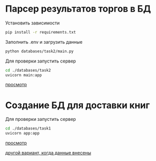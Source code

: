 # Парсер результатов торгов в БД

Установить зависимости
```bash
pip install -r requirements.txt
```

Заполнить .env и загрузить данные
```bash
python databases/task2/main.py

```

Для проверки запустить сервер
```bash
cd ./databases/task2
uvicorn main:app 
```
[просмотр](http://127.0.0.1:8000/docs#/)


# Создание БД для доставки книг

Для проверки запустить сервер
```bash
cd ./databases/task1
uvicorn app:app 
```
[просмотр](http://127.0.0.1:8000/docs#/)

[другой вариант, когда данные внесены](http://127.0.0.1:8000/index/authors)

